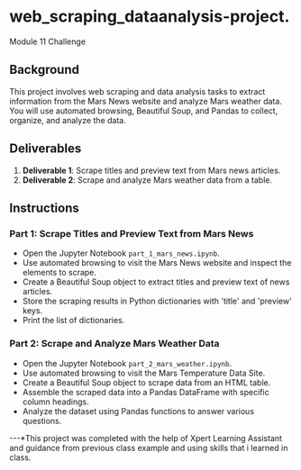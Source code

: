 # web_scraping_dataanalysis-project.
Module 11 Challenge


## Background
This project involves web scraping and data analysis tasks to extract information from the Mars News website and analyze Mars weather data. You will use automated browsing, Beautiful Soup, and Pandas to collect, organize, and analyze the data.

## Deliverables
1. **Deliverable 1**: Scrape titles and preview text from Mars news articles.
2. **Deliverable 2**: Scrape and analyze Mars weather data from a table.

## Instructions

### Part 1: Scrape Titles and Preview Text from Mars News
- Open the Jupyter Notebook `part_1_mars_news.ipynb`.
- Use automated browsing to visit the Mars News website and inspect the elements to scrape.
- Create a Beautiful Soup object to extract titles and preview text of news articles.
- Store the scraping results in Python dictionaries with 'title' and 'preview' keys.
- Print the list of dictionaries.

### Part 2: Scrape and Analyze Mars Weather Data
- Open the Jupyter Notebook `part_2_mars_weather.ipynb`.
- Use automated browsing to visit the Mars Temperature Data Site.
- Create a Beautiful Soup object to scrape data from an HTML table.
- Assemble the scraped data into a Pandas DataFrame with specific column headings.
- Analyze the dataset using Pandas functions to answer various questions.


---*This project was completed with the help of Xpert Learning Assistant and guidance from previous class example and using skills that i learned in class.
